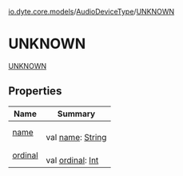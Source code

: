 [io.dyte.core.models](../../index.md)/[AudioDeviceType](../index.md)/[UNKNOWN](index.md)

# UNKNOWN


[UNKNOWN](index.md)

## Properties

| Name | Summary |
|---|---|
| [name](../../-dyte-message-type/-p-o-l-l/index.md#-372974862%2FProperties%2F-132266010) | <br/>val [name](../../-dyte-message-type/-p-o-l-l/index.md#-372974862%2FProperties%2F-132266010): [String](https://kotlinlang.org/api/latest/jvm/stdlib/kotlin/-string/index.html) |
| [ordinal](../../-dyte-message-type/-p-o-l-l/index.md#-739389684%2FProperties%2F-132266010) | <br/>val [ordinal](../../-dyte-message-type/-p-o-l-l/index.md#-739389684%2FProperties%2F-132266010): [Int](https://kotlinlang.org/api/latest/jvm/stdlib/kotlin/-int/index.html) |
